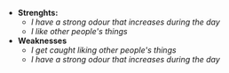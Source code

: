 * **Strenghts:**
    * *I have a strong odour that increases during the day* 
    * *I like other people's things*
* **Weaknesses**
    * *I get caught liking other people's things*
    * *I have a strong odour that increases during the day*
